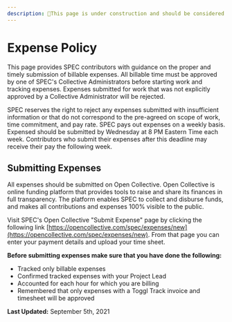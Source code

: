 ```yaml
---
description: 🚧This page is under construction and should be considered incomplete. 🚧
---
```


# Expense Policy

This page provides SPEC contributors with guidance on the proper and timely submission of billable expenses. All billable time must be approved by one of SPEC's Collective Administrators before starting work and tracking expenses. Expenses submitted for work that was not explicitly approved by a Collective Administrator will be rejected.

SPEC reserves the right to reject any expenses submitted with insufficient information or that do not correspond to the pre-agreed on scope of work, time commitment, and pay rate. SPEC pays out expenses on a weekly basis. Expensed should be submitted by Wednesday at 8 PM Eastern Time each week. Contributors who submit their expenses after this deadline may receive their pay the following week.

## Submitting Expenses

All expenses should be submitted on Open Collective. Open Collective is online funding platform that provides tools to raise and share its finances in full transparency. The platform enables SPEC to collect and disburse funds, and makes all contributions and expenses 100% visible to the public. 

Visit SPEC's Open Collective "Submit Expense" page by clicking the following link [https://opencollective.com/spec/expenses/new](https://opencollective.com/spec/expenses/new). From that page you can enter your payment details and upload your time sheet.

**Before submitting expenses make sure that you have done the following:**

* Tracked only billable expenses
* Confirmed tracked expenses with your Project Lead
* Accounted for each hour for which you are billing
* Remembered that only expenses with a Toggl Track invoice and timesheet will be approved

**Last Updated:** September 5th, 2021

